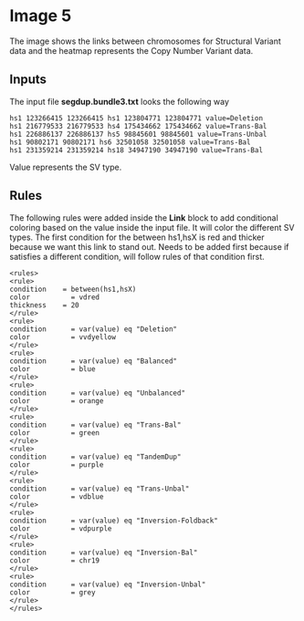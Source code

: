# Image 5
The image shows the links between chromosomes for Structural Variant data and the heatmap represents the Copy Number Variant data.

## Inputs
The input file **segdup.bundle3.txt** looks the following way
```
hs1 123266415 123266415 hs1 123804771 123804771 value=Deletion
hs1 216779533 216779533 hs4 175434662 175434662 value=Trans-Bal
hs1 226886137 226886137 hs5 98845601 98845601 value=Trans-Unbal
hs1 90802171 90802171 hs6 32501058 32501058 value=Trans-Bal
hs1 231359214 231359214 hs18 34947190 34947190 value=Trans-Bal
```
Value represents the SV type.

## Rules
The following rules were added inside the **Link** block to add conditional coloring based on the value inside the input file. It will color the different SV types. The first condition for the between hs1,hsX is red and thicker because we want this link to stand out. Needs to be added first because if satisfies a different condition, will follow rules of that condition first.
```
<rules>
<rule>
condition    = between(hs1,hsX)
color 		   = vdred
thickness    = 20
</rule>
<rule>
condition	   = var(value) eq "Deletion"
color 		   = vvdyellow
</rule>
<rule>
condition	   = var(value) eq "Balanced"
color 		   = blue
</rule>
<rule>
condition	   = var(value) eq "Unbalanced"
color 		   = orange
</rule>
<rule>
condition	   = var(value) eq "Trans-Bal"
color 		   = green
</rule>
<rule>
condition	   = var(value) eq "TandemDup"
color 		   = purple
</rule>
<rule>
condition	   = var(value) eq "Trans-Unbal"
color 		   = vdblue
</rule>
<rule>
condition	   = var(value) eq "Inversion-Foldback"
color 		   = vdpurple
</rule>
<rule>
condition	   = var(value) eq "Inversion-Bal"
color 		   = chr19
</rule>
<rule>
condition	   = var(value) eq "Inversion-Unbal"
color 		   = grey
</rule>
</rules>
```
